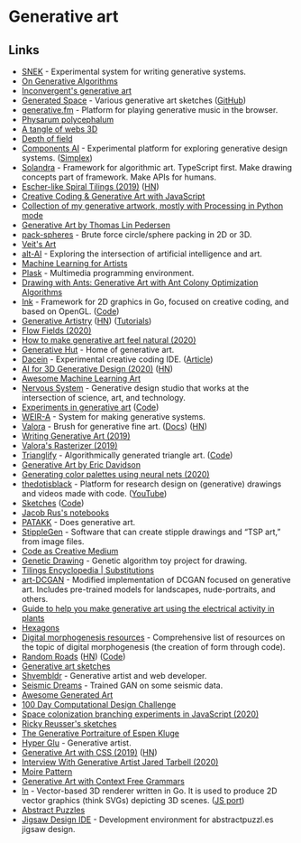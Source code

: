# Generative art

## Links

- [SNEK](https://github.com/inconvergent/snek) - Experimental system for writing generative systems.
- [On Generative Algorithms](https://inconvergent.net/generative/sand-spline/)
- [Inconvergent's generative art](https://inconvergent.net/generative/)
- [Generated Space](https://generated.space/) - Various generative art sketches ([GitHub](https://github.com/kgolid/p5ycho))
- [generative.fm](https://github.com/generative-music/generative.fm) - Platform for playing generative music in the browser.
- [Physarum polycephalum](https://sagejenson.com/physarum)
- [A tangle of webs 3D](https://inconvergent.net/2019/a-tangle-of-webs-3d/)
- [Depth of field](https://inconvergent.net/2019/depth-of-field/)
- [Components AI](https://components.ai/) - Experimental platform for exploring generative design systems. ([Simplex](https://components.ai/simplex/))
- [Solandra](https://github.com/jamesporter/solandra) - Framework for algorithmic art. TypeScript first. Make drawing concepts part of framework. Make APIs for humans.
- [Escher-like Spiral Tilings (2019)](http://isohedral.ca/escher-like-spiral-tilings/) ([HN](https://news.ycombinator.com/item?id=20854644))
- [Creative Coding & Generative Art with JavaScript](https://github.com/mattdesl/workshop-generative-art)
- [Collection of my generative artwork, mostly with Processing in Python mode](https://github.com/aaronpenne/generative_art)
- [Generative Art by Thomas Lin Pedersen](https://www.data-imaginist.com/art)
- [pack-spheres](https://github.com/mattdesl/pack-spheres) - Brute force circle/sphere packing in 2D or 3D.
- [Veit's Art](https://veitheller.de/art/)
- [alt-AI](http://alt-ai.net/) - Exploring the intersection of artificial intelligence and art.
- [Machine Learning for Artists](https://ml4a.github.io/)
- [Plask](https://github.com/deanm/plask) - Multimedia programming environment.
- [Drawing with Ants: Generative Art with Ant Colony Optimization Algorithms](http://amydyer.art/wp/index.php/2020/01/01/drawing-with-ants-generative-art-with-ant-colony-optimization-algorithms/)
- [Ink](https://buchanae.github.io/ink/) - Framework for 2D graphics in Go, focused on creative coding, and based on OpenGL. ([Code](https://github.com/buchanae/ink))
- [Generative Artistry](https://generativeartistry.com/) ([HN](https://news.ycombinator.com/item?id=23621022)) ([Tutorials](https://generativeartistry.com/tutorials/))
- [Flow Fields (2020)](https://tylerxhobbs.com/essays/2020/flow-fields)
- [How to make generative art feel natural (2020)](https://www.generativehut.com/post/how-to-make-generative-art-feel-natural)
- [Generative Hut](https://www.generativehut.com/) - Home of generative art.
- [Dacein](https://github.com/szymonkaliski/dacein) - Experimental creative coding IDE. ([Article](https://szymonkaliski.com/log/2019-03-01-building-dacein/))
- [AI for 3D Generative Design (2020)](https://blog.insightdatascience.com/ai-for-3d-generative-design-17503d0b3943) ([HN](https://news.ycombinator.com/item?id=22640407))
- [Awesome Machine Learning Art](https://github.com/vibertthio/awesome-machine-learning-art)
- [Nervous System](https://n-e-r-v-o-u-s.com/index.php) - Generative design studio that works at the intersection of science, art, and technology.
- [Experiments in generative art](https://sketchbook.netlify.com/) ([Code](https://github.com/winkerVSbecks/sketchbook))
- [WEIR-A](https://github.com/inconvergent/weir) - System for making generative systems.
- [Valora](https://github.com/turnage/valora) - Brush for generative fine art. ([Docs](https://paytonturnage.gitbook.io/valora/)) ([HN](https://news.ycombinator.com/item?id=22837990))
- [Writing Generative Art (2019)](https://paytonturnage.com/writing/writing-generative-art/)
- [Valora's Rasterizer (2019)](https://paytonturnage.com/writing/valora-rasterizer/)
- [Trianglify](http://qrohlf.com/trianglify/) - Algorithmically generated triangle art. ([Code](https://github.com/qrohlf/trianglify))
- [Generative Art by Eric Davidson](https://github.com/erdavids/Generative-Art)
- [Generating color palettes using neural nets (2020)](https://twitter.com/mattdesl/status/1258730249023438848)
- [thedotisblack](https://thedotisblack.com/) - Platform for research design on (generative) drawings and videos made with code. ([YouTube](https://www.youtube.com/channel/UCX4GSh1gpRuugPpjxu0gLmw/videos))
- [Sketches](https://rolyatmax.github.io/sketches/) ([Code](https://github.com/rolyatmax/sketches))
- [Jacob Rus's notebooks](https://observablehq.com/@jrus)
- [PATAKK](https://patakk.tumblr.com/) - Does generative art.
- [StippleGen](https://github.com/evil-mad/stipplegen) - Software that can create stipple drawings and “TSP art,” from image files.
- [Code as Creative Medium](https://mitpress.mit.edu/books/code-creative-medium)
- [Genetic Drawing](https://github.com/anopara/genetic-drawing) - Genetic algorithm toy project for drawing.
- [Tilings Encyclopedia | Substitutions](https://tilings.math.uni-bielefeld.de/substitution/)
- [art-DCGAN](https://github.com/robbiebarrat/art-DCGAN) - Modified implementation of DCGAN focused on generative art. Includes pre-trained models for landscapes, nude-portraits, and others.
- [Guide to help you make generative art using the electrical activity in plants](https://github.com/robbiebarrat/plant-art)
- [Hexagons](https://anton-hexagons.tumblr.com/)
- [Digital morphogenesis resources](https://github.com/jasonwebb/morphogenesis-resources) - Comprehensive list of resources on the topic of digital morphogenesis (the creation of form through code).
- [Random Roads](https://random-roads--edwardcunningh2.repl.co/) ([HN](https://news.ycombinator.com/item?id=23591590)) ([Code](https://repl.it/@EdwardCunningh2/Random-Roads#index.html))
- [Generative art sketches](https://github.com/rberenguel/sketches)
- [Shvembldr](https://www.shvembldr.com/gallery) - Generative artist and web developer.
- [Seismic Dreams](https://brantondemoss.com/seismicdream/) - Trained GAN on some seismic data.
- [Awesome Generated Art](https://github.com/bradydowling/awesome-generated-art)
- [100 Day Computational Design Challenge](https://www.chelseawatson.com/100-computational-designs)
- [Space colonization branching experiments in JavaScript (2020)](https://jasonwebb.io/2020/03/space-colonization-branching-experiments-in-javascript/)
- [Ricky Reusser's sketches](https://rreusser.github.io/sketches/)
- [The Generative Portraiture of Espen Kluge](https://www.artnome.com/news/2019/7/24/generative-portraiture-of-espen-kluge)
- [Hyper Glu](https://hyperglu.com/) - Generative artist.
- [Generative Art with CSS (2019)](https://generative-art-with-css.commons.host/) ([HN](https://news.ycombinator.com/item?id=24118534))
- [Interview With Generative Artist Jared Tarbell (2020)](https://www.artnome.com/news/2020/8/24/interview-with-generative-artist-jared-tarbell)
- [Moire Pattern](https://formmeetscode.in/blog/moire-pattern/)
- [Generative Art with Context Free Grammars](https://www.leonrische.me/pages/generative_art_with_cfgs.html)
- [ln](https://github.com/fogleman/ln) - Vector-based 3D renderer written in Go. It is used to produce 2D vector graphics (think SVGs) depicting 3D scenes. ([JS port](https://github.com/aweary/ln.js))
- [Abstract Puzzles](https://abstractpuzzl.es/)
- [Jigsaw Design IDE](https://github.com/pouretrebelle/jigsaws) - Development environment for abstractpuzzl.es jigsaw design.
